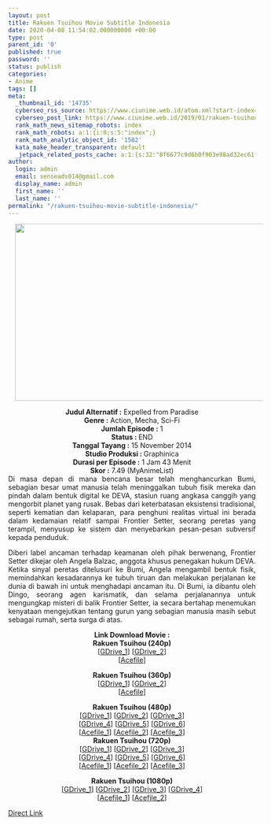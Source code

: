 ```yaml
---
layout: post
title: Rakuen Tsuihou Movie Subtitle Indonesia
date: 2020-04-08 11:54:02.000000000 +00:00
type: post
parent_id: '0'
published: true
password: ''
status: publish
categories:
- Anime
tags: []
meta:
  _thumbnail_id: '14735'
  cyberseo_rss_source: https://www.ciunime.web.id/atom.xml?start-index=751&max-results=150
  cyberseo_post_link: https://www.ciunime.web.id/2019/01/rakuen-tsuihou-movie-subtitle-indonesia.html
  rank_math_news_sitemap_robots: index
  rank_math_robots: a:1:{i:0;s:5:"index";}
  rank_math_analytic_object_id: '1582'
  kata_make_header_transparent: default
  _jetpack_related_posts_cache: a:1:{s:32:"8f6677c9d6b0f903e98ad32ec61f8deb";a:2:{s:7:"expires";i:1663368698;s:7:"payload";a:3:{i:0;a:1:{s:2:"id";i:26428;}i:1;a:1:{s:2:"id";i:26850;}i:2;a:1:{s:2:"id";i:27055;}}}}
author:
  login: admin
  email: senseads014@gmail.com
  display_name: admin
  first_name: ''
  last_name: ''
permalink: "/rakuen-tsuihou-movie-subtitle-indonesia/"
---
```

<div class="separator" style="clear: both; text-align: center;"><a href="https://3.bp.blogspot.com/-l5FGc1WeAbU/XE9G4cS88wI/AAAAAAAAI5I/m2Cwyog_-KsXkolx1Q610meKGb1WgSknQCLcBGAs/s1600/Rakuen%2BTsuihou.png" imageanchor="1" style="margin-left: 1em; margin-right: 1em;"><img border="0" data-original-height="720" data-original-width="1280" height="360" src="{{ site.baseurl }}/assets/2020/04/Rakuen%2BTsuihou.png" width="640" /></a></div>
<p>
<div style="text-align: center;"><b>Judul</b><b><b> Alternatif</b> :</b> Expelled from Paradise</div>
<div style="text-align: center;"><b><b>Genre :</b></b> Action, Mecha, Sci-Fi</div>
<div style="text-align: center;"><b>Jumlah Episode :</b> 1<br /><b>Status :&nbsp;</b>END<br /><b>Tanggal Tayang :</b> 15 November 2014<br /><b>Studio Produksi : </b>Graphinica<br /><b>Durasi per Episode :</b> 1 Jam 43 Menit</div>
<div style="text-align: center;"><b>Skor :</b> 7.49 (MyAnimeList)</div>
<div style="text-align: center;"></div>
<div style="text-align: justify;">Di masa depan di mana bencana besar telah menghancurkan Bumi, sebagian besar umat manusia telah meninggalkan tubuh fisik mereka dan pindah dalam bentuk digital ke DEVA, stasiun ruang angkasa canggih yang mengorbit planet yang rusak. Bebas dari keterbatasan eksistensi tradisional, seperti kematian dan kelaparan, para penghuni realitas virtual ini berada dalam kedamaian relatif sampai Frontier Setter, seorang peretas yang terampil, menyusup ke sistem dan menyebarkan pesan-pesan subversif kepada penduduk.</p>
<p>Diberi label ancaman terhadap keamanan oleh pihak berwenang, Frontier Setter dikejar oleh Angela Balzac, anggota khusus penegakan hukum DEVA. Ketika sinyal peretas ditelusuri ke Bumi, Angela mengambil bentuk fisik, memindahkan kesadarannya ke tubuh tiruan dan melakukan perjalanan ke dunia di bawah ini untuk menghadapi ancaman itu. Di Bumi, ia dibantu oleh Dingo, seorang agen karismatik, dan selama perjalanannya untuk mengungkap misteri di balik Frontier Setter, ia secara bertahap menemukan kenyataan mengejutkan tentang gurun yang sebagian manusia masih sebut sebagai rumah, serta surga di atas.</p></div>
<div style="text-align: justify;"></div>
<div style="text-align: justify;"></div>
<div style="text-align: center;"><b>Link Download Movie :</b></div>
<div style="text-align: center;"><b>Rakuen Tsuihou (240p)</b><br />[<a href="https://drive.google.com/uc?id=1cfrF8VpW-gJ0rZ9REwQmnZfidVyMu6Pj" target="_blank" rel="noopener">GDrive_1</a>] [<a href="https://drive.google.com/uc?id=1DQxHi_jK-dDyg3wt5nFsflPMn4-hnpkH" target="_blank" rel="noopener">GDrive_2</a>]<br />[<a href="https://acefile.co/f/8199974/batchindo_rakuentsuihoubd_240p-rar" target="_blank" rel="noopener">Acefile</a>]</p>
<p><b>Rakuen Tsuihou (360p)</b><br />[<a href="https://drive.google.com/uc?id=13ruvOIz6dydbASSiXutncP6n6VLr_F6v" target="_blank" rel="noopener">GDrive_1</a>] [<a href="https://drive.google.com/uc?id=1Z7-H_eorT95X1Uj4KdVvuUifXVT1oEoj" target="_blank" rel="noopener">GDrive_2</a>]<br />[<a href="https://acefile.co/f/8199983/batchindo_rakuentsuihoubd_360p-rar" target="_blank" rel="noopener">Acefile</a>]</p>
</div>
<div style="text-align: center;"><b>Rakuen Tsuihou (480p)</b><br />[<a href="https://drive.google.com/uc?id=1XOsSZfAZZU50GSx7qz2LXXwq2PjohYtZ" target="_blank" rel="noopener">GDrive_1</a>] [<a href="https://drive.google.com/uc?id=1_rmRZqaJEGA0Pp3mOM-vpwYxqjCwEHBz" target="_blank" rel="noopener">GDrive_2</a>] [<a href="https://drive.google.com/uc?id=1cYN83xcVXuffX0jRF1dnrk8-XXl8IMua" target="_blank" rel="noopener">GDrive_3</a>]<br />[<a href="https://drive.google.com/uc?id=1EGnLFxkw_zKi5tStZPKR1LTrrUoMaxwt" target="_blank" rel="noopener">GDrive_4</a>] [<a href="https://drive.google.com/uc?id=1f9dytchZMVTieEQLJfL-8rux7wVUS9ay" target="_blank" rel="noopener">GDrive_5</a>] [<a href="https://drive.google.com/uc?id=1DRF-U1CblmTLYk3-Cl_qBhNQy5V1KTsG" target="_blank" rel="noopener">GDrive_6</a>]<br />[<a href="https://acefile.co/f/8199970/batchindo_rakuentsuihoubd_mkv480p-rar" target="_blank" rel="noopener">Acefile_1</a>] [<a href="https://acefile.co/f/8200013/batchindo_rakuentsuihoubd_480p-rar" target="_blank" rel="noopener">Acefile_2</a>] [<a href="https://acefile.co/f/11020003/pantsubber-rakuen-tsuihou-expelled-from-paradise-bd-480p-kusonime-rar" target="_blank" rel="noopener">Acefile_3</a>]</div>
<div style="text-align: center;"><b>Rakuen Tsuihou (720p)</b><br />[<a href="https://drive.google.com/uc?id=1Bz1EonvIcKr-BrJQlSSQScHFHSu9gfDu" target="_blank" rel="noopener">GDrive_1</a>] [<a href="https://drive.google.com/uc?id=1bNrpWRaiHkgiCqoTwNukaoXK4UplJrJ1" target="_blank" rel="noopener">GDrive_2</a>] [<a href="https://drive.google.com/uc?id=1_kjrmJaYL6ofhOMRjDVuMqJUxih1zl6M" target="_blank" rel="noopener">GDrive_3</a>]<br />[<a href="https://drive.google.com/uc?id=1Gn-nusCflrviSbBJw_HaVt2FrGZ8412Y" target="_blank" rel="noopener">GDrive_4</a>] [<a href="https://drive.google.com/uc?id=1EjFHi0XF47QsR6L37HRGyKnurvgLu9FB" target="_blank" rel="noopener">GDrive_5</a>] [<a href="https://drive.google.com/uc?id=17U-PiKNqWzIgpEG3nSoDfkOmlWWKi5nP" target="_blank" rel="noopener">GDrive_6</a>]<br />[<a href="https://acefile.co/f/8199979/batchindo_rakuentsuihoubd_mkv720p-rar" target="_blank" rel="noopener">Acefile_1</a>] [<a href="https://acefile.co/f/8200020/batchindo_rakuentsuihoubd_720p-rar" target="_blank" rel="noopener">Acefile_2</a>] [<a href="https://acefile.co/f/11020005/pantsubber-rakuen-tsuihou-expelled-from-paradise-bd-720p-kusonime-rar" target="_blank" rel="noopener">Acefile_3</a>]</p>
<p><b>Rakuen Tsuihou (1080p)</b><br />[<a href="https://drive.google.com/uc?id=1FvROaRcfX-asqkEaIrTTimrkKKbXErXa" target="_blank" rel="noopener">GDrive_1</a>] [<a href="https://drive.google.com/uc?id=18mMmWGTUbCYYpDG_XHMuGH0Wu4RvQJi7" target="_blank" rel="noopener">GDrive_2</a>] [<a href="https://drive.google.com/uc?id=1Lt3GE5Wvn63TdANTGuvajH6ATEZ6GPeW" target="_blank" rel="noopener">GDrive_3</a>] [<a href="https://drive.google.com/uc?id=1hk9av0nio2mY9_jbp2S4qcGJ7jvT8SBm" target="_blank" rel="noopener">GDrive_4</a>]<br />[<a href="https://acefile.co/f/8199969/batchindo_rakuentsuihoubd_mkv1080p-rar" target="_blank" rel="noopener">Acefile_1</a>] [<a href="https://acefile.co/f/8199973/batchindo_rakuentsuihoubd_1080p-rar" target="_blank" rel="noopener">Acefile_2</a>]</div>
<link rel="stylesheet" href="https://cdnjs.cloudflare.com/ajax/libs/font-awesome/4.7.0/css/font-awesome.min.css" />
<div class="divbtn"> <a href="https://handymansurrender.com/fihup8buzv?key=94550f7ce39444073321dde3b8782f97" class="btn"><i class="fa fa-download"></i> Direct Link</a> </div>
